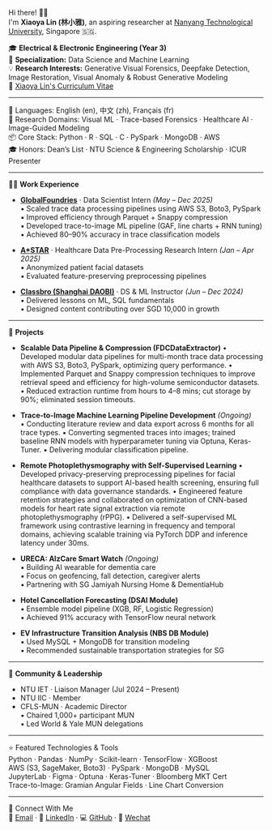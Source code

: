 Hi there! 👋🏻  
I'm **Xiaoya Lin (林小雅)**, an aspiring researcher at [Nanyang Technological University](https://www.ntu.edu.sg/), Singapore 🇸🇬.

🎓 **Electrical & Electronic Engineering (Year 3)**  
🔧 **Specialization:** Data Science and Machine Learning  
💡 **Research Interests:** Generative Visual Forensics, Deepfake Detection, Image Restoration, Visual Anomaly & Robust Generative Modeling  
📄 [Xiaoya Lin's Curriculum Vitae](LinXiaoya_resume.pdf)

---

💬 Languages: English (en), 中文 (zh), Français (fr)  
🧠 Research Domains: Visual ML · Trace-based Forensics · Healthcare AI · Image-Guided Modeling  
📦 Core Stack: Python · R · SQL · C ·  PySpark · MongoDB · AWS  
🎓 Honors: Dean’s List · NTU Science & Engineering Scholarship · ICUR Presenter  

---

👩‍💻 **Work Experience**
- [**GlobalFoundries**](https://gf.com/) · Data Scientist Intern *(May – Dec 2025)*  
  ▪ Scaled trace data processing pipelines using AWS S3, Boto3, PySpark  
  ▪ Improved efficiency through Parquet + Snappy compression  
  ▪ Developed trace-to-image ML pipeline (GAF, line charts + RNN tuning)  
  ▪ Achieved 80–90% accuracy in trace classification models  

- [**A*STAR**](https://www.a-star.edu.sg/) · Healthcare Data Pre-Processing Research Intern *(Jan – Apr 2025)*  
  ▪ Anonymized patient facial datasets  
  ▪ Evaluated feature-preserving preprocessing pipelines  

- [**Classbro (Shanghai DAOBI)**](https://www.classbro.com/) · DS & ML Instructor *(Jun – Dec 2024)*  
  ▪ Delivered lessons on ML, SQL fundamentals  
  ▪ Designed content contributing over SGD 10,000 in growth  

---

🔬 **Projects**
- **Scalable Data Pipeline & Compression (FDCDataExtractor)**
  •	Developed modular data pipelines for multi-month trace data processing with AWS S3, Boto3, PySpark, optimizing query performance.
  •	Implemented Parquet and Snappy compression techniques to improve retrieval speed and efficiency for high-volume semiconductor datasets.
  •	Reduced extraction runtime from hours to 4–8 mins; cut storage by 90%; eliminated session timeouts.
  
- **Trace-to-Image Machine Learning Pipeline Development** *(Ongoing)*  
  ▪ Conducting literature review and data export across 6 months for all trace types.
  ▪ Converting segmented traces into images; trained baseline RNN models with hyperparameter tuning via Optuna, Keras-Tuner.
  ▪ Delivering modular classification pipeline.

- **Remote Photoplethysmography with Self-Supervised Learning**
  •	Developed privacy-preserving preprocessing pipelines for facial healthcare datasets to support AI-based health screening, ensuring full compliance with data governance standards.
  •	Engineered feature retention strategies and collaborated on optimization of CNN-based models for heart rate signal extraction via remote photoplethysmography (rPPG).
  •	Delivered a self-supervised ML framework using contrastive learning in frequency and temporal domains, achieving scalable training via PyTorch DDP and inference latency under 30ms.

- **URECA: AlzCare Smart Watch** *(Ongoing)*  
  ▪ Building AI wearable for dementia care  
  ▪ Focus on geofencing, fall detection, caregiver alerts  
  ▪ Partnering with SG Jamiyah Nursing Home & DementiaHub

- **Hotel Cancellation Forecasting (DSAI Module)**  
  ▪ Ensemble model pipeline (XGB, RF, Logistic Regression)  
  ▪ Achieved 91% accuracy with TensorFlow neural network  

- **EV Infrastructure Transition Analysis (NBS DB Module)**  
  ▪ Used MySQL + MongoDB for transition modeling  
  ▪ Recommended sustainable transportation strategies for SG

---

🌱 **Community & Leadership**
- NTU IET · Liaison Manager (Jul 2024 – Present)  
- NTU IIC · Member  
- CFLS-MUN · Academic Director  
  ▪ Chaired 1,000+ participant MUN  
  ▪ Led World & Yale MUN delegations  

---

⭐️ Featured Technologies & Tools  
Python · Pandas · NumPy · Scikit-learn · TensorFlow · XGBoost  
AWS (S3, SageMaker, Boto3) · PySpark · MongoDB · MySQL  
JupyterLab · Figma · Optuna · Keras-Tuner · Bloomberg MKT Cert  
Trace-to-Image: Gramian Angular Fields · Line Chart Conversion

---

📌 Connect With Me  
📧 [Email](mailto:LINX0070@e.ntu.edu.sg) · 💼 [LinkedIn](https://www.linkedin.com/in/xiaoya-lin/) · 💻 [GitHub](https://github.com/0228lin) · 💬 [Wechat](wechat.png)



<!---
0228lin/0228lin is a ✨ special ✨ repository because its `README.md` (this file) appears on your GitHub profile.
You can click the Preview link to take a look at your changes.
--->
